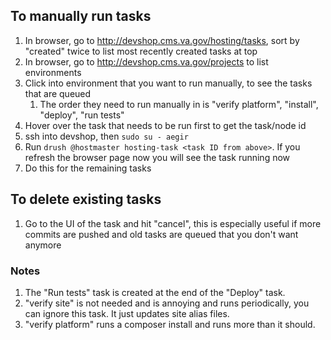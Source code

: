 ## To manually run tasks
1. In browser, go to http://devshop.cms.va.gov/hosting/tasks, sort by "created" twice to list most recently created tasks at top
1. In browser, go to http://devshop.cms.va.gov/projects to list environments
1. Click into environment that you want to run manually, to see the tasks that are queued
    1. The order they need to run manually in is "verify platform", "install", "deploy", "run tests"
1. Hover over the task that needs to be run first to get the task/node id
1. ssh into devshop, then `sudo su - aegir`
1. Run `drush @hostmaster hosting-task <task ID from above>`. If you refresh the browser page now you will see the task running now
1. Do this for the remaining tasks

## To delete existing tasks
1. Go to the UI of the task and hit "cancel", this is especially useful if more commits are pushed and old tasks are queued that you don't want anymore

### Notes
1. The "Run tests" task is created at the end of the "Deploy" task.
1. "verify site" is not needed and is annoying and runs periodically, you can ignore this task. It just updates site alias files.
1. "verify platform" runs a composer install and runs more than it should.
